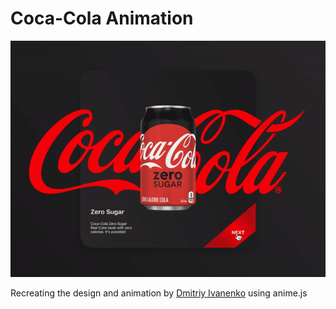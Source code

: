# Coca-Cola Animation

![Design preview for the Chat app CSS illustration coding challenge](./gif/design.gif)

Recreating the design and animation by [Dmitriy Ivanenko](https://dribbble.com/Dmitriy_Ivanenko) using anime.js
